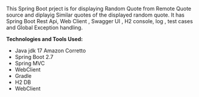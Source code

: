 This Spring Boot prject is for displaying Random Quote from Remote Quote source and diplayig Similar quotes of the displayed random quote.
It has Spring Boot Rest Api, Web Client , Swagger UI , H2 console, log , test cases  and Global Exception handling.

**Technologies and Tools Used:**
* Java jdk 17 Amazon Corretto
* Spring Boot 2.7
* Spring MVC
* WebClient
* Gradle
* H2 DB
* WebClient
